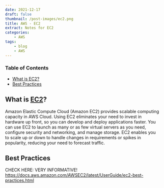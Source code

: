 ```yaml
---
date: 2021-12-17
draft: false
thumbnail: /post-images/ec2.png
title: AWS - EC2
extract: Notes for EC2
categories:
    - AWS
tags:
    - blog
    - AWS
--- 
```



### Table of Contents

- [What is EC2?](#what-is-ec2)
- [Best Practices](#best-practices)




## What is [EC2](https://docs.aws.amazon.com/AWSEC2/latest/UserGuide/concepts.html)?
Amazon Elastic Compute Cloud (Amazon EC2) provides scalable computing capacity in AWS Cloud. Using EC2 eliminates your need to invest in hardware up front, so you can develop and deploy applications faster. You can use EC2 to launch as many or as few virtual servers as you need, configure security and networking, and manage storage. EC2 enables you to scale up or down to handle changes in requirements or spikes in popularity, reducing your need to forecast traffic.









## Best Practices
CHECK HERE: VERY INFORMATIVE! https://docs.aws.amazon.com/AWSEC2/latest/UserGuide/ec2-best-practices.html

